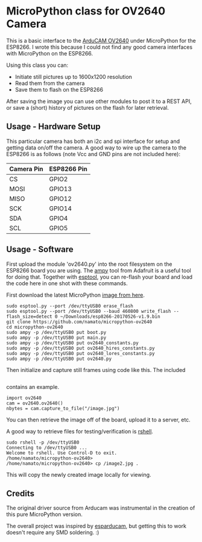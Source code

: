 
# MicroPython class for OV2640 Camera

This is a basic interface to the [ArduCAM OV2640](http://www.arducam.com/camera-modules/2mp-ov2640/) under MicroPython for the ESP8266.  I wrote this because I could not find any good camera interfaces with MicroPython on the ESP8266.

Using this class you can:
* Initiate still pictures up to 1600x1200 resolution
* Read them from the camera
* Save them to flash on the ESP8266

After saving the image you can use other modules to post it to a REST API,
or save a (short) history of pictures on the flash for later retrieval.

## Usage - Hardware Setup

This particular camera has both an i2c and spi interface for setup and
getting data on/off the camera.  A good way to wire up the camera to
the ESP8266 is as follows (note Vcc and GND pins are not included here):

 Camera Pin | ESP8266 Pin  |
| --------- | ------------ |
| CS        | GPIO2        |
| MOSI      | GPIO13       |
| MISO      | GPIO12       |
| SCK       | GPIO14       |
| SDA       | GPIO4        |
| SCL       | GPIO5        |

## Usage - Software

First upload the module 'ov2640.py' into the root filesystem on the
ESP8266 board you are using.  The [ampy](https://github.com/adafruit/ampy)
tool from Adafruit is a useful tool for doing that.  Together with
[esptool](https://github.com/espressif/esptool), you can re-flash your
board and load the code here in one shot with these commands.

First download the latest MicroPython [image from here](http://micropython.org/download#esp8266).

```
sudo esptool.py --port /dev/ttyUSB0 erase_flash
sudo esptool.py --port /dev/ttyUSB0 --baud 460800 write_flash --flash_size=detect 0 ~/Downloads/esp8266-20170526-v1.9.bin
git clone https://github.com/namato/micropython-ov2640
cd micropython-ov2640
sudo ampy -p /dev/ttyUSB0 put boot.py
sudo ampy -p /dev/ttyUSB0 put main.py
sudo ampy -p /dev/ttyUSB0 put ov2640_constants.py
sudo ampy -p /dev/ttyUSB0 put ov2640_hires_constants.py
sudo ampy -p /dev/ttyUSB0 put ov2640_lores_constants.py
sudo ampy -p /dev/ttyUSB0 put ov2640.py
```

Then initialize and capture still frames using code like this.  The included 
```main.py
```
 contains an example.

```
import ov2640
cam = ov2640.ov2640()
nbytes = cam.capture_to_file("/image.jpg")
```
You can then retrieve the image off of the board, upload it to a server, etc.

A good way to retrieve files for testing/verification is
[rshell](https://github.com/dhylands/rshell).

```
sudo rshell -p /dev/ttyUSB0
Connecting to /dev/ttyUSB0 ...
Welcome to rshell. Use Control-D to exit.
/home/namato/micropython-ov2640> 
/home/namato/micropython-ov2640> cp /image2.jpg .
```

This will copy the newly created image locally for viewing.

## Credits

The original driver source from Arducam was instrumental in the creation of this pure
MicroPython version.

The overall project was inspired by
[esparducam](https://johan.kanflo.com/building-the-esparducam/), but
getting this to work doesn't require any SMD soldering. :)

